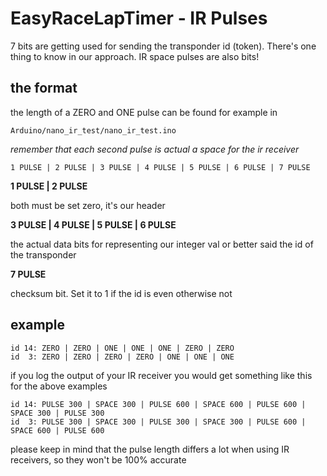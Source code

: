 # EasyRaceLapTimer - IR Pulses

7 bits are getting used for sending the transponder id (token). There's one thing to know in our approach. IR space pulses are also bits!

## the format

the length of a ZERO and ONE pulse can be found for example in


    Arduino/nano_ir_test/nano_ir_test.ino

*remember that each second pulse is actual a space for the ir receiver*

    1 PULSE | 2 PULSE | 3 PULSE | 4 PULSE | 5 PULSE | 6 PULSE | 7 PULSE

**1 PULSE | 2 PULSE**

  both must be set zero, it's our header

**3 PULSE | 4 PULSE | 5 PULSE | 6 PULSE**

  the actual data bits for representing our integer val or better said the id of the transponder

**7 PULSE**

  checksum bit. Set it to 1 if the id is even otherwise not


## example

    id 14: ZERO | ZERO | ONE | ONE | ONE | ZERO | ZERO
    id  3: ZERO | ZERO | ZERO | ZERO | ONE | ONE | ONE


if you log the output of your IR receiver you would get something like this for the above examples

    id 14: PULSE 300 | SPACE 300 | PULSE 600 | SPACE 600 | PULSE 600 | SPACE 300 | PULSE 300
    id  3: PULSE 300 | SPACE 300 | PULSE 300 | SPACE 300 | PULSE 600 | SPACE 600 | PULSE 600

please keep in mind that the pulse length differs a lot when using IR receivers, so they won't be 100% accurate
